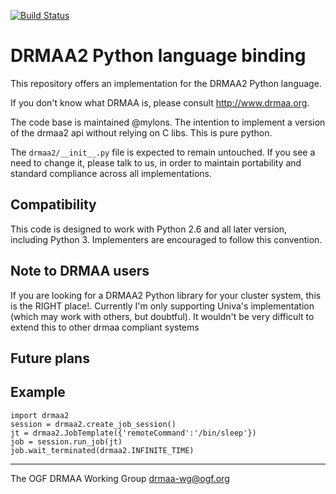 [![Build Status](https://travis-ci.org/troeger/drmaa2-python.svg?branch=master)](https://travis-ci.org/troeger/drmaa2-python)

# DRMAA2 Python language binding

This repository offers an implementation for the DRMAA2 Python language.   

If you don't know what DRMAA is, please consult http://www.drmaa.org.

The code base is maintained @mylons. The intention to implement a version of the drmaa2 api without relying on C libs. This is pure python.

The `drmaa2/__init__.py` file is expected to remain untouched. If you see a need to change it, please talk to us, in order to maintain portability and standard compliance across all implementations.

## Compatibility

This code is designed to work with Python 2.6 and all later version, including Python 3. Implementers are encouraged to follow this convention.

## Note to DRMAA users

If you are looking for a DRMAA2 Python library for your cluster system, this is the RIGHT place!. Currently I'm only supporting Univa's implementation (which may work with others, but doubtful). It wouldn't be very difficult to extend this to other drmaa compliant systems

## Future plans

## Example

	import drmaa2
	session = drmaa2.create_job_session()
	jt = drmaa2.JobTemplate({'remoteCommand':'/bin/sleep'})
	job = session.run_job(jt)
	job.wait_terminated(drmaa2.INFINITE_TIME)

---
The OGF DRMAA Working Group <drmaa-wg@ogf.org>
